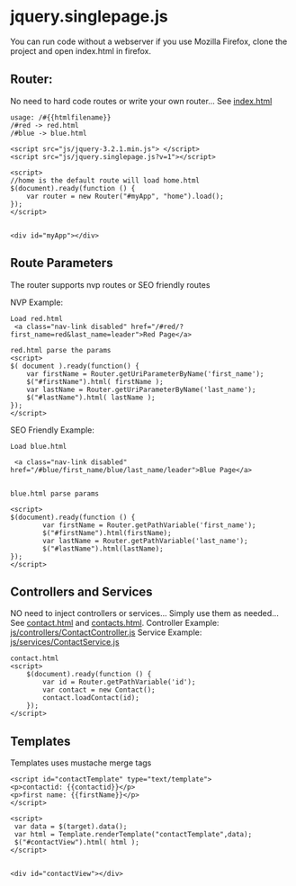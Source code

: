 # jquery.singlepage.js

You can run code without a webserver if you use Mozilla Firefox, clone the project and open index.html in firefox.

## Router:
No need to hard code routes or write your own router...  See [index.html](index.html)

```
usage: /#{{htmlfilename}}
/#red -> red.html
/#blue -> blue.html
```

```
<script src="js/jquery-3.2.1.min.js"> </script>
<script src="js/jquery.singlepage.js?v=1"></script>

<script>
//home is the default route will load home.html 
$(document).ready(function () {
	var router = new Router("#myApp", "home").load();
});
</script>

        
<div id="myApp"></div>
```

## Route Parameters
The router supports nvp routes or SEO friendly routes 

NVP Example: 

```
Load red.html 
 <a class="nav-link disabled" href="/#red/?first_name=red&last_name=leader">Red Page</a>

red.html parse the params
<script>
$( document ).ready(function() {
	var firstName = Router.getUriParameterByName('first_name');
	$("#firstName").html( firstName );
	var lastName = Router.getUriParameterByName('last_name'); 
	$("#lastName").html( lastName );
});
</script>
```

SEO Friendly Example:

```
Load blue.html

 <a class="nav-link disabled" href="/#blue/first_name/blue/last_name/leader">Blue Page</a>


blue.html parse params

<script>
$(document).ready(function () {
        var firstName = Router.getPathVariable('first_name');
        $("#firstName").html(firstName);
        var lastName = Router.getPathVariable('last_name');
        $("#lastName").html(lastName);
});
</script>
```
## Controllers and Services
NO need to inject controllers or services... Simply use them as needed...
See [contact.html](contact.html) and [contacts.html](contacts.html).  Controller Example: [js/controllers/ContactController.js](js/controllers/ContactController.js)  Service Example: [js/services/ContactService.js](js/services/ContactService.js)


```
contact.html
<script>
    $(document).ready(function () {
        var id = Router.getPathVariable('id');
		var contact = new Contact();
		contact.loadContact(id);
    });
</script>

```


## Templates
Templates uses mustache merge tags 

```
<script id="contactTemplate" type="text/template">
<p>contactid: {{contactid}}</p>
<p>first name: {{firstName}}</p>
</script>

<script>
 var data = $(target).data();
 var html = Template.renderTemplate("contactTemplate",data);
 $("#contactView").html( html );
</script>


<div id="contactView"></div>


```

